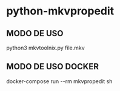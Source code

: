 # python-mkvpropedit


## MODO DE USO

python3 mkvtoolnix.py file.mkv


## MODO DE USO DOCKER

docker-compose run --rm mkvpropedit sh


